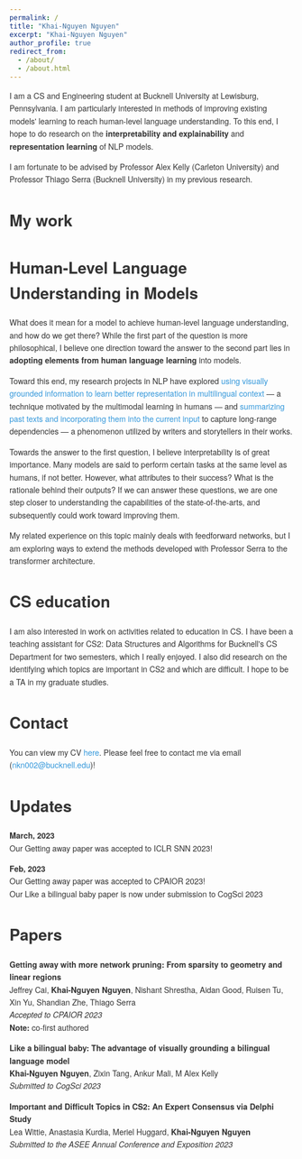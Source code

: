 ```yaml
---
permalink: /
title: "Khai-Nguyen Nguyen"
excerpt: "Khai-Nguyen Nguyen"
author_profile: true
redirect_from: 
  - /about/
  - /about.html
---
```

I am a CS and Engineering student at Bucknell University at Lewisburg, Pennsylvania. I am particularly interested in methods of improving existing models' learning to reach human-level language understanding. To this end, I hope to do research on the **interpretability and explainability** and **representation learning** of NLP models.

I am fortunate to be advised by Professor Alex Kelly (Carleton University) and Professor Thiago Serra (Bucknell University) in my previous research.


My work
===
<style>
body {
    font-family: "Helvetica Neue", Arial, sans-serif;
    font-size: 14px;
    line-height: 1.6;
    color: #333;
}

code {
    font-family: "Source Code Pro", monospace;
    font-size: 12px;
    background-color: #f9f9f9;
    padding: 2px 4px;
    border-radius: 4px;
    color: #c7254e;
    background-color: #f9f2f4;
}

a {
    color: #3498db;
    text-decoration: none;
}

a:hover {
    text-decoration: underline;
}
</style>

# Human-Level Language Understanding in Models

What does it mean for a model to achieve human-level language understanding, and how do we get there? While the first part of the question is more philosophical, I believe one direction toward the answer to the second part lies in **adopting elements from human language learning** into models.

Toward this end, my research projects in NLP have explored [using visually grounded information to learn better representation in multilingual context](https://arxiv.org/abs/2210.05487) — a technique motivated by the multimodal learning in humans — and [summarizing past texts and incorporating them into the current input](https://github.com/toontran/limitless-sequence-modeling) to capture long-range dependencies — a phenomenon utilized by writers and storytellers in their works.

Towards the answer to the first question, I believe interpretability is of great importance. Many models are said to perform certain tasks at the same level as humans, if not better. However, what attributes to their success? What is the rationale behind their outputs? If we can answer these questions, we are one step closer to understanding the capabilities of the state-of-the-arts, and subsequently could work toward improving them.

My related experience on this topic mainly deals with feedforward networks, but I am exploring ways to extend the methods developed with Professor Serra to the transformer architecture.


CS education
===
I am also interested in work on activities related to education in CS. I have been a teaching assistant for CS2: Data Structures and Algorithms for Bucknell's CS Department for two semesters, which I really enjoyed. I also did research on the identifying which topics are important in CS2 and which are difficult. I hope to be a TA in my graduate studies.


Contact
===
You can view my CV [here](https://drive.google.com/file/d/1_JP0uLViGp4pLtpqtSFBK8w2Ozj1iiRX/view?usp=sharing). Please feel free to contact me via email (nkn002@bucknell.edu)!

Updates
===

**March, 2023** <br>
Our Getting away paper was accepted to ICLR SNN 2023!

**Feb, 2023** <br>
Our Getting away paper was accepted to CPAIOR 2023! <br>
Our Like a bilingual baby paper is now under submission to CogSci 2023



Papers
====
**Getting away with more network pruning: From sparsity to geometry and linear regions** <br>
Jeffrey Cai, **Khai-Nguyen Nguyen**, Nishant Shrestha, Aidan Good, Ruisen Tu, Xin Yu, Shandian Zhe, Thiago Serra <br>
_Accepted to CPAIOR 2023_ <br>
**Note:** co-first authored

**Like a bilingual baby: The advantage of visually grounding a bilingual language model** <br>
**Khai-Nguyen Nguyen**, Zixin Tang, Ankur Mali, M Alex Kelly<br>
_Submitted to CogSci 2023_

**Important and Difficult Topics in CS2: An Expert Consensus via Delphi Study** <br>
Lea Wittie, Anastasia Kurdia, Meriel Huggard, **Khai-Nguyen Nguyen** <br>
_Submitted to the ASEE Annual Conference and Exposition 2023_


